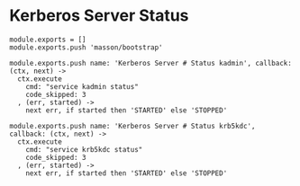 
# Kerberos Server Status

    module.exports = []
    module.exports.push 'masson/bootstrap'

    module.exports.push name: 'Kerberos Server # Status kadmin', callback: (ctx, next) ->
      ctx.execute
        cmd: "service kadmin status"
        code_skipped: 3
      , (err, started) ->
        next err, if started then 'STARTED' else 'STOPPED'

    module.exports.push name: 'Kerberos Server # Status krb5kdc', callback: (ctx, next) ->
      ctx.execute
        cmd: "service krb5kdc status"
        code_skipped: 3
      , (err, started) ->
        next err, if started then 'STARTED' else 'STOPPED'
